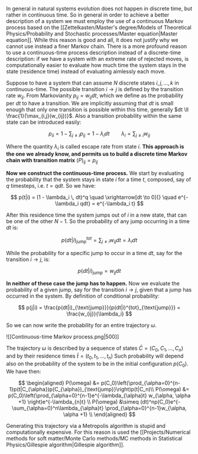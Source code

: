 In general in natural systems evolution does not happen in discrete time, but rather in continuous time. 
So in general in order to achieve a better description of a system we must employ the use of a continuous Markov process based on the [[Zettelkasten/Master's degree/Models of Theoretical Physics/Probability and Stochastic processes/Master equation|Master equation]].
While this reason is good and all, it does not justify why we cannot use instead a finer Markov chain.
There is a more profound reason to use a continuous-time process description instead of a discrete-time description:
if we have a system with an extreme rate of rejected moves, is computationally easier to evaluate how much time the system stays in the state (residence time) instead of evaluating aimlessly each move.

Suppose to have a system that can assume $N$ discrete states $i, j, \dots, k$ in continuous-time.
The possible transition $i \to j$ is defined by the transition rate $w_{ij}$. 
From Markovianity $p_{ij} = w_{ij}dt$, which we define as the probability per $dt$ to have a transition. We are implicitly assuming that $dt$ is small enough that only one transition is possible within this time, generally $dt \ll \frac{1}{\max_{i,j}(w_{ij})}$.
Also a transition probability within the same state can be introduced easily:

$$ p_{ii} = 1 - \sum_{j \neq i}p_{ij} = 1-\lambda_idt \qquad \lambda_i = \sum_{j \neq i}w_{ij} $$

Where the quantity $\lambda_i$ is called escape rate from state $i$.
**This approach is the one we already know, and permits us to build a discrete time Markov chain with transition matrix** $(P)_{ij} = p_{ij}$

**Now we construct the continuous-time process.**
We start by evaluating the probability that the system stays in state $i$ for a time $t$, composed, say of $q$ timesteps, i.e. $t=q dt$. So we have:

$$ p(t|i) = (1 - \lambda_i \, dt)^q \quad \xrightarrow[dt \to 0]{} \quad e^{-\lambda_i qdt} = e^{-\lambda_i t} $$

After this residence time the system jumps out of $i$ in a new state, that can be one of the other $N-1$.
So the probability of any jump occurring in a time $dt$ is:

$$ p(dt|i)^{tot}_{\text{jump}} = \sum_{j \neq i}w_{ij}dt = \lambda_i dt $$

While the probability for a specific jump to occur in a time $dt$, say for the transition $i \to j$, is:

$$ p(dt|i)_{\text{jump}} = w_{ij}dt $$

**In neither of these case the jump has to happen.**
Now we evaluate the probability of a given jump,  say for the transition $i \to j$, given that a jump has occurred in the system.
By definition of conditional probability:

$$ p(j|i) = \frac{p(dt|i)_{\text{jump}}}{p(dt|i)^{tot}_{\text{jump}}} = \frac{w_{ij}}{\lambda_i} $$


So we can now write the probability for an entire trajectory $\omega$.

![[Continuous-time Markov process.png|500]]

The trajectory $\omega$ is described by a sequence of states $\bar{C} = (C_0, C_1, \dots, C_n)$ and by their residence times $\bar{t} = (t_0, t_1, \dots, t_n)$
Such probability will depend also on the probability of the system to be in the initial configuration $p(C_0)$.
We have then:

$$ 
\begin{aligned}
P(\omega) &= p(C_0)\left(\prod_{\alpha=0}^{n-1}p(t|C_{\alpha})p(C_{\alpha})_{\text{jump}}\right)p(t|C_n)\\
P(\omega) &= p(C_0)\left(\prod_{\alpha=0}^{n-1}e^{-\lambda_{\alpha}t} w_{\alpha, \alpha +1}  \right)e^{-\lambda_{n}t} \\
P(\omega) &\simeq (dt)^np(C_0)e^{-\sum_{\alpha=0}^n\lambda_{\alpha}t}  \prod_{\alpha=0}^{n-1}w_{\alpha, \alpha +1} \\
\end{aligned}
$$

Generating this trajectory via a Metropolis algorithm is stupid and computationally expensive.
For this reason is used the [[Projects/Numerical methods for soft matter/Monte Carlo methods/MC methods in Statistical Physics/Gillespie algorithm|Gillespie algorithm]].
